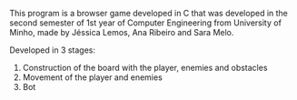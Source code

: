 
This program is a browser game developed in C that was developed in the second semester of 1st year of Computer Engineering from University of Minho, made by Jéssica Lemos, Ana Ribeiro and Sara Melo.

Developed in 3 stages:
1) Construction of the board with the player, enemies and obstacles
2) Movement of the player and enemies
3) Bot

